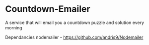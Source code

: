 # Countdown-Emailer
A service that will email you a countdown puzzle and solution every morning

Dependancies
nodemailer - https://github.com/andris9/Nodemailer
